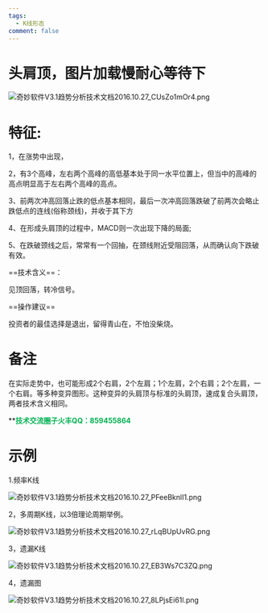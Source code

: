 ```yaml
---
tags:
  - K线形态
comment: false
---
```

# 头肩顶，图片加载慢耐心等待下

![奇妙软件V3.1趋势分析技术文档2016.10.27_CUsZo1mOr4.png](https://cloudflare-imgbed-dp1.pages.dev/file/1726945380355_奇妙软件V3.1趋势分析技术文档2016.10.27_CUsZo1mOr4.png)

# 特征:

1，在涨势中出现，

2，有3个高峰，左右两个高峰的高低基本处于同一水平位置上，但当中的高峰的高点明显高于左右两个高峰的高点。

3、前两次冲高回落止跌的低点基本相同，最后一次冲高回落跌破了前两次会略止跌低点的连线(俗称颈线)，并收于其下方

4、在形成头肩顶的过程中，MACD则一次出现下降的局面;

5、在跌破颈线之后，常常有一个回抽，在颈线附近受阻回落，从而确认向下跌破有效。

==技术含义==：

见顶回落，转冷信号。

==操作建议==

投资者的最佳选择是退出，留得青山在，不怕没柴烧。

# 备注

在实际走势中，也可能形成2个右肩，2个左肩；1个左肩，2个右肩；2个左肩，一个右肩。等多种变异图形。这种变异的头肩顶与标准的头肩顶，速成复合头肩顶，两者技术含义相同。

 **<font color="#00b050">**技术交流圈子火丰QQ：859455864**</font>
 
# 示例

1.频率K线

![奇妙软件V3.1趋势分析技术文档2016.10.27_PFeeBknlI1.png](https://cloudflare-imgbed-dp1.pages.dev/file/1726946004948_奇妙软件V3.1趋势分析技术文档2016.10.27_PFeeBknlI1.png)

2，多周期K线，以3倍理论周期举例。

![奇妙软件V3.1趋势分析技术文档2016.10.27_rLqBUpUvRG.png](https://cloudflare-imgbed-dp1.pages.dev/file/1726946089787_奇妙软件V3.1趋势分析技术文档2016.10.27_rLqBUpUvRG.png)

3，遗漏K线

![奇妙软件V3.1趋势分析技术文档2016.10.27_EB3Ws7C3ZQ.png](https://cloudflare-imgbed-dp1.pages.dev/file/1726946180614_奇妙软件V3.1趋势分析技术文档2016.10.27_EB3Ws7C3ZQ.png)

4，遗漏图

![奇妙软件V3.1趋势分析技术文档2016.10.27_8LPjsEi61l.png](https://cloudflare-imgbed-dp1.pages.dev/file/1726946255806_奇妙软件V3.1趋势分析技术文档2016.10.27_8LPjsEi61l.png)


